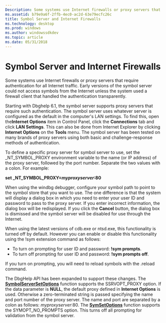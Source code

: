 ```yaml
---
Description: Some systems use Internet firewalls or proxy servers that require authentication for all Internet traffic.
ms.assetid: b79e9a6f-2ffb-4ec0-ac2d-63e79ecfc26c
title: Symbol Server and Internet Firewalls
ms.technology: desktop
ms.prod: windows
ms.author: windowssdkdev
ms.topic: article
ms.date: 05/31/2018
---
```


# Symbol Server and Internet Firewalls

Some systems use Internet firewalls or proxy servers that require authentication for all Internet traffic. Early versions of the symbol server could not access symbols from the Internet unless the system used a firewall client that handled the authentication transparently.

Starting with Dbghelp 6.1, the symbol server supports proxy servers that require such authentication. The symbol server uses whatever server is configured as the default in the computer's LAN settings. To find this, open the**Internet Options** item in Control Panel, click the **Connections** tab and click **LAN Settings**. This can also be done from Internet Explorer by clicking **Internet Options** on the **Tools** menu. The symbol server has been tested on many brands of proxy servers using both basic and challenge-response methods of authentication.

To define a specific proxy server for symbol server to use, set the \_NT\_SYMBOL\_PROXY environment variable to the name (or IP address) of the proxy server, followed by the port number. Separate the two values with a colon. For example:

**set \_NT\_SYMBOL\_PROXY=***myproxyserver***:80**

When using the windbg debugger, configure your symbol path to point to the symbol store that you want to use. The one difference is that the system will display a dialog box in which you need to enter your user ID and password to pass to the proxy server. If you enter incorrect information, the dialog box will be redisplayed. If you click the **Cancel** button, the dialog box is dismissed and the symbol server will be disabled for use through the Internet.

When using the latest versions of cdb.exe or ntsd.exe, this functionality is turned off by default. However you can enable or disable this functionality using the !sym extension command as follows:

-   To turn on prompting for user ID and password: **!sym prompts**.
-   To turn off prompting for user ID and password: **!sym prompts off**.

If you turn on prompting, you will need to reload symbols with the .reload command.

The DbgHelp API has been expanded to support these changes. The [**SymbolServerSetOptions**](https://www.bing.com/search?q=**SymbolServerSetOptions**) function supports the SSRVOPT\_PROXY option. If the data parameter is **NULL**, the default proxy defined in **Internet Options** is used. Otherwise a zero-terminated string is passed specifying the name and port number of the proxy server. The name and port are separated by a colon as follows: *myproxyserver*:80. The [**SymSetOptions**](/windows/desktop/api/Dbghelp/nf-dbghelp-symsetoptions) function supports the SYMOPT\_NO\_PROMPTS option. This turns off all prompting for validation from the symbol server.

 

 



